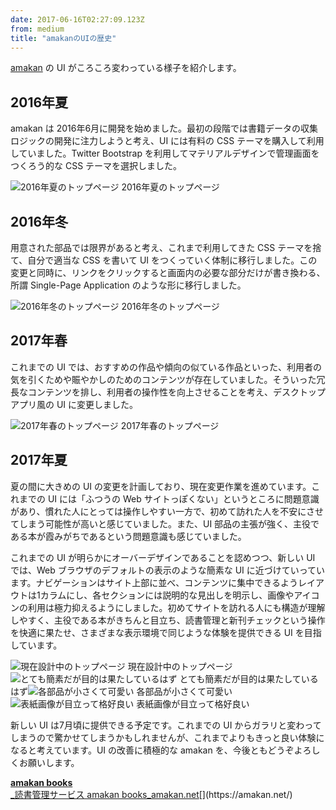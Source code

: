```yaml
---
date: 2017-06-16T02:27:09.123Z
from: medium
title: "amakanのUIの歴史"
---
```


[amakan](https://amakan.net/) の UI がころころ変わっている様子を紹介します。

## 2016年夏

amakan は 2016年6月に開発を始めました。最初の段階では書籍データの収集ロジックの開発に注力しようと考え、UI には有料の CSS テーマを購入して利用していました。Twitter Bootstrap を利用してマテリアルデザインで管理画面をつくろう的な CSS テーマを選択しました。

![2016年夏のトップページ](https://cdn-images-1.medium.com/max/800/1*IbTYKvkVDHwAjb2042-_OQ.png)
2016年夏のトップページ

## 2016年冬

用意された部品では限界があると考え、これまで利用してきた CSS テーマを捨て、自分で適当な CSS を書いて UI をつくっていく体制に移行しました。この変更と同時に、リンクをクリックすると画面内の必要な部分だけが書き換わる、所謂 Single-Page Application のような形に移行しました。

![2016年冬のトップページ](https://cdn-images-1.medium.com/max/800/1*87pkVZEQoecLWyJlUMhvIw.png)
2016年冬のトップページ

## 2017年春

これまでの UI では、おすすめの作品や傾向の似ている作品といった、利用者の気を引くためや賑やかしのためのコンテンツが存在していました。そういった冗長なコンテンツを排し、利用者の操作性を向上させることを考え、デスクトップアプリ風の UI に変更しました。

![2017年春のトップページ](https://cdn-images-1.medium.com/max/800/1*KjBAKjyzerNxr61p3WExrA.png)
2017年春のトップページ

## 2017年夏

夏の間に大きめの UI の変更を計画しており、現在変更作業を進めています。これまでの UI には「ふつうの Web サイトっぽくない」というところに問題意識があり、慣れた人にとっては操作しやすい一方で、初めて訪れた人を不安にさせてしまう可能性が高いと感じていました。また、UI 部品の主張が強く、主役である本が霞みがちであるという問題意識も感じていました。

これまでの UI が明らかにオーバーデザインであることを認めつつ、新しい UI では、Web ブラウザのデフォルトの表示のような簡素な UI に近づけていっています。ナビゲーションはサイト上部に並べ、コンテンツに集中できるようレイアウトは1カラムにし、各セクションには説明的な見出しを明示し、画像やアイコンの利用は極力抑えるようにしました。初めてサイトを訪れる人にも構造が理解しやすく、主役である本がきちんと目立ち、読書管理と新刊チェックという操作を快適に果たせ、さまざまな表示環境で同じような体験を提供できる UI を目指しています。

![現在設計中のトップページ](https://cdn-images-1.medium.com/max/800/1*ijFBtJ_lNDpxF2oyrzFc0A.png)
現在設計中のトップページ![とても簡素だが目的は果たしているはず](https://cdn-images-1.medium.com/max/800/1*_aaSVPM7Vk2JkS_TzuUdVA.png)
とても簡素だが目的は果たしているはず![各部品が小さくて可愛い](https://cdn-images-1.medium.com/max/800/1*qXMBlxcq1RxfXjc18pTi-g.png)
各部品が小さくて可愛い![表紙画像が目立って格好良い](https://cdn-images-1.medium.com/max/800/1*twzFyPGhxo5ww4HoObw_SA.png)
表紙画像が目立って格好良い

新しい UI は7月頃に提供できる予定です。これまでの UI からガラリと変わってしまうので驚かせてしまうかもしれませんが、これまでよりもきっと良い体験になると考えています。UI の改善に積極的な amakan を、今後ともどうぞよろしくお願いします。

[**amakan books**  
_読書管理サービス amakan books_amakan.net](https://amakan.net/ "https://amakan.net/")[](https://amakan.net/)
